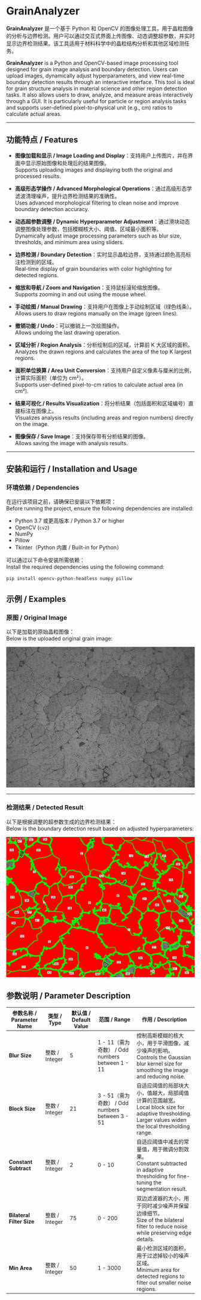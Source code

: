 # GrainAnalyzer

**GrainAnalyzer** 是一个基于 Python 和 OpenCV 的图像处理工具，用于晶粒图像的分析与边界检测。用户可以通过交互式界面上传图像、动态调整超参数，并实时显示边界检测结果。该工具适用于材料科学中的晶粒结构分析和其他区域检测任务。

**GrainAnalyzer** is a Python and OpenCV-based image processing tool designed for grain image analysis and boundary detection. Users can upload images, dynamically adjust hyperparameters, and view real-time boundary detection results through an interactive interface. This tool is ideal for grain structure analysis in material science and other region detection tasks. It also allows users to draw, analyze, and measure areas interactively through a GUI. It is particularly useful for particle or region analysis tasks and supports user-defined pixel-to-physical unit (e.g., cm) ratios to calculate actual areas.

---

## 功能特点 / Features

- **图像加载和显示 / Image Loading and Display**：支持用户上传图片，并在界面中显示原始图像和处理后的结果图像。  
  Supports uploading images and displaying both the original and processed results.

- **高级形态学操作 / Advanced Morphological Operations**：通过高级形态学滤波清理噪声，提升边界检测结果的准确性。  
  Uses advanced morphological filtering to clean noise and improve boundary detection accuracy.

- **动态超参数调整 / Dynamic Hyperparameter Adjustment**：通过滑块动态调整图像处理参数，包括模糊核大小、阈值、区域最小面积等。  
  Dynamically adjust image processing parameters such as blur size, thresholds, and minimum area using sliders.

- **边界检测 / Boundary Detection**：实时显示晶粒边界，支持通过颜色高亮标注检测到的区域。  
  Real-time display of grain boundaries with color highlighting for detected regions.

- **缩放和导航 / Zoom and Navigation**：支持鼠标滚轮缩放图像。  
  Supports zooming in and out using the mouse wheel.

- **手动绘图 / Manual Drawing**：支持用户在图像上手动绘制区域（绿色线条）。  
  Allows users to draw regions manually on the image (green lines).

- **撤销功能 / Undo**：可以撤销上一次绘图操作。  
  Allows undoing the last drawing operation.

- **区域分析 / Region Analysis**：分析绘制后的区域，计算前 K 大区域的面积。  
  Analyzes the drawn regions and calculates the area of the top K largest regions.

- **面积单位换算 / Area Unit Conversion**：支持用户自定义像素与厘米的比例，计算实际面积（单位为 cm²）。  
  Supports user-defined pixel-to-cm ratios to calculate actual area (in cm²).

- **结果可视化 / Results Visualization**：将分析结果（包括面积和区域编号）直接标注在图像上。  
  Visualizes analysis results (including areas and region numbers) directly on the image.

- **图像保存 / Save Image**：支持保存带有分析结果的图像。  
  Allows saving the image with analysis results.

---

## 安装和运行 / Installation and Usage

### 环境依赖 / Dependencies

在运行该项目之前，请确保已安装以下依赖项：  
Before running the project, ensure the following dependencies are installed:

- Python 3.7 或更高版本 / Python 3.7 or higher
- OpenCV (`cv2`)
- NumPy
- Pillow
- Tkinter（Python 内置 / Built-in for Python）

可以通过以下命令安装所需依赖：  
Install the required dependencies using the following command:

```bash
pip install opencv-python-headless numpy pillow
```

## 示例 / Examples

### 原图 / Original Image

以下是加载的原始晶粒图像：  
Below is the uploaded original grain image:

![origin](1.jpg)

---

### 检测结果 / Detected Result

以下是根据调整的超参数生成的边界检测结果：  
Below is the boundary detection result based on adjusted hyperparameters:

![result](result.png)

## 参数说明 / Parameter Description

| 参数名称 / Parameter Name       | 类型 / Type   | 默认值 / Default Value | 范围 / Range              | 作用 / Description                                                                 |
|---------------------------------|---------------|------------------------|---------------------------|-----------------------------------------------------------------------------------|
| **Blur Size**                   | 整数 / Integer | 5                      | 1 - 11（需为奇数） / Odd numbers between 1 - 11 | 控制高斯模糊的核大小，用于平滑图像，减少噪声的影响。  <br> Controls the Gaussian blur kernel size for smoothing the image and reducing noise. |
| **Block Size**                  | 整数 / Integer | 21                     | 3 - 51（需为奇数） / Odd numbers between 3 - 51 | 自适应阈值的局部块大小，值越大，局部阈值计算的范围越宽。 <br> Local block size for adaptive thresholding. Larger values widen the local thresholding range. |
| **Constant Subtract**           | 整数 / Integer | 2                      | 0 - 10                   | 自适应阈值中减去的常量值，用于微调分割效果。 <br> Constant subtracted in adaptive thresholding for fine-tuning the segmentation result.          |
| **Bilateral Filter Size**       | 整数 / Integer | 75                     | 0 - 200                  | 双边滤波器的大小，用于同时减少噪声并保留边缘细节。 <br> Size of the bilateral filter to reduce noise while preserving edge details.               |
| **Min Area**                    | 整数 / Integer | 50                     | 1 - 3000                 | 最小检测区域的面积，用于过滤掉较小的噪声区域。 <br> Minimum area for detected regions to filter out smaller noise regions.                          |
